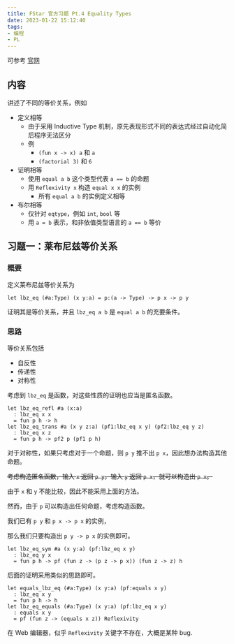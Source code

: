 ```yaml
---
title: FStar 官方习题 Pt.4 Equality Types
date: 2023-01-22 15:12:40
tags:
- 编程
- PL
---
```


可参考 [官网](http://fstar-lang.org/tutorial/book/part2/part2_equality.html#exercise)

## 内容

讲述了不同的等价关系，例如

- 定义相等
  - 由于采用 Inductive Type 机制，原先表现形式不同的表达式经过自动化简后程序无法区分
  - 例
    - `(fun x -> x) a` 和 `a`
    - `(factorial 3)` 和 `6`
- 证明相等
  - 使用 `equal a b` 这个类型代表 `a == b` 的命题
  - 用 `Reflexivity x` 构造 `equal x x` 的实例
    - 所有 `equal a b` 的实例定义相等
- 布尔相等
  - 仅针对 `eqtype`，例如 `int`, `bool` 等
  - 用 `a = b` 表示，和非依值类型语言的 `a == b` 等价

## 习题一：莱布尼兹等价关系

### 概要

定义莱布尼兹等价关系为

```fstar
let lbz_eq (#a:Type) (x y:a) = p:(a -> Type) -> p x -> p y
```

证明其是等价关系，并且 `lbz_eq a b` 是 `equal a b` 的充要条件。

### 思路

等价关系包括

- 自反性
- 传递性
- 对称性

考虑到 `lbz_eq` 是函数，对这些性质的证明也应当是匿名函数。

```fstar
let lbz_eq_refl #a (x:a)
  : lbz_eq x x
  = fun p h -> h
let lbz_eq_trans #a (x y z:a) (pf1:lbz_eq x y) (pf2:lbz_eq y z)
  : lbz_eq x z
  = fun p h -> pf2 p (pf1 p h)
```

对于对称性，如果只考虑对于一个命题，则 `p y` 推不出 `p x`，因此想办法构造其他命题。

~~考虑构造匿名函数，输入 `x` 返回 `p y`，输入 `y` 返回 `p x`，就可以构造出 `p x`。~~

由于 `x` 和 `y` 不能比较，因此不能采用上面的方法。

然而，由于 `p` 可以构造出任何命题，考虑构造函数。

我们已有 `p y` 和 `p x -> p x` 的实例，

那么我们只要构造出 `p y -> p x` 的实例即可。

```fstar
let lbz_eq_sym #a (x y:a) (pf:lbz_eq x y)
  : lbz_eq y x
  = fun p h -> pf (fun z -> (p z -> p x)) (fun z -> z) h
```

后面的证明采用类似的思路即可。

```fstar
let equals_lbz_eq (#a:Type) (x y:a) (pf:equals x y)
  : lbz_eq x y
  = fun p h -> h
let lbz_eq_equals (#a:Type) (x y:a) (pf:lbz_eq x y)
  : equals x y
  = pf (fun z -> (equals x z)) Reflexivity
```

在 Web 编辑器，似乎 `Reflexivity` 关键字不存在，大概是某种 bug.
